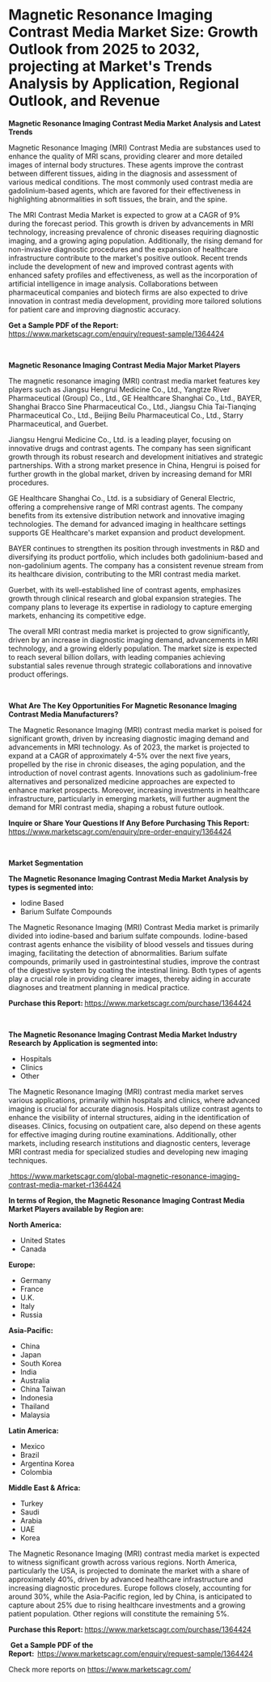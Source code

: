 <p><h1>Magnetic Resonance Imaging Contrast Media Market Size: Growth Outlook from 2025 to 2032, projecting at Market's Trends Analysis by Application, Regional Outlook, and Revenue</h1></p><p><strong>Magnetic Resonance Imaging Contrast Media Market Analysis and Latest Trends</strong></p>
<p><p>Magnetic Resonance Imaging (MRI) Contrast Media are substances used to enhance the quality of MRI scans, providing clearer and more detailed images of internal body structures. These agents improve the contrast between different tissues, aiding in the diagnosis and assessment of various medical conditions. The most commonly used contrast media are gadolinium-based agents, which are favored for their effectiveness in highlighting abnormalities in soft tissues, the brain, and the spine.</p><p>The MRI Contrast Media Market is expected to grow at a CAGR of 9% during the forecast period. This growth is driven by advancements in MRI technology, increasing prevalence of chronic diseases requiring diagnostic imaging, and a growing aging population. Additionally, the rising demand for non-invasive diagnostic procedures and the expansion of healthcare infrastructure contribute to the market's positive outlook. Recent trends include the development of new and improved contrast agents with enhanced safety profiles and effectiveness, as well as the incorporation of artificial intelligence in image analysis. Collaborations between pharmaceutical companies and biotech firms are also expected to drive innovation in contrast media development, providing more tailored solutions for patient care and improving diagnostic accuracy.</p></p>
<p><strong>Get a Sample PDF of the Report:&nbsp;</strong> <a href="https://www.marketscagr.com/enquiry/request-sample/1364424?utm_campaign=1868&utm_medium=2&utm_source=Github&utm_content=ia&utm_term=10012025&utm_id=magnetic-resonance-imaging-contrast-media">https://www.marketscagr.com/enquiry/request-sample/1364424</a></p>
<p>&nbsp;</p>
<p><strong>Magnetic Resonance Imaging Contrast Media Major Market Players</strong></p>
<p><p>The magnetic resonance imaging (MRI) contrast media market features key players such as Jiangsu Hengrui Medicine Co., Ltd., Yangtze River Pharmaceutical (Group) Co., Ltd., GE Healthcare Shanghai Co., Ltd., BAYER, Shanghai Bracco Sine Pharmaceutical Co., Ltd., Jiangsu Chia Tai-Tianqing Pharmaceutical Co., Ltd., Beijing Beilu Pharmaceutical Co., Ltd., Starry Pharmaceutical, and Guerbet.</p><p>Jiangsu Hengrui Medicine Co., Ltd. is a leading player, focusing on innovative drugs and contrast agents. The company has seen significant growth through its robust research and development initiatives and strategic partnerships. With a strong market presence in China, Hengrui is poised for further growth in the global market, driven by increasing demand for MRI procedures.</p><p>GE Healthcare Shanghai Co., Ltd. is a subsidiary of General Electric, offering a comprehensive range of MRI contrast agents. The company benefits from its extensive distribution network and innovative imaging technologies. The demand for advanced imaging in healthcare settings supports GE Healthcare's market expansion and product development.</p><p>BAYER continues to strengthen its position through investments in R&D and diversifying its product portfolio, which includes both gadolinium-based and non-gadolinium agents. The company has a consistent revenue stream from its healthcare division, contributing to the MRI contrast media market.</p><p>Guerbet, with its well-established line of contrast agents, emphasizes growth through clinical research and global expansion strategies. The company plans to leverage its expertise in radiology to capture emerging markets, enhancing its competitive edge.</p><p>The overall MRI contrast media market is projected to grow significantly, driven by an increase in diagnostic imaging demand, advancements in MRI technology, and a growing elderly population. The market size is expected to reach several billion dollars, with leading companies achieving substantial sales revenue through strategic collaborations and innovative product offerings.</p></p>
<p>&nbsp;</p>
<p><strong>What Are The Key Opportunities For Magnetic Resonance Imaging Contrast Media Manufacturers?</strong></p>
<p><p>The Magnetic Resonance Imaging (MRI) contrast media market is poised for significant growth, driven by increasing diagnostic imaging demand and advancements in MRI technology. As of 2023, the market is projected to expand at a CAGR of approximately 4-5% over the next five years, propelled by the rise in chronic diseases, the aging population, and the introduction of novel contrast agents. Innovations such as gadolinium-free alternatives and personalized medicine approaches are expected to enhance market prospects. Moreover, increasing investments in healthcare infrastructure, particularly in emerging markets, will further augment the demand for MRI contrast media, shaping a robust future outlook.</p></p>
<p><strong>Inquire or Share Your Questions If Any Before Purchasing This Report:</strong> <a href="https://www.marketscagr.com/enquiry/pre-order-enquiry/1364424?utm_campaign=1868&utm_medium=2&utm_source=Github&utm_content=ia&utm_term=10012025&utm_id=magnetic-resonance-imaging-contrast-media">https://www.marketscagr.com/enquiry/pre-order-enquiry/1364424</a></p>
<p>&nbsp;</p>
<p><strong>Market Segmentation</strong></p>
<p><strong>The Magnetic Resonance Imaging Contrast Media Market Analysis by types is segmented into:</strong></p>
<p><ul><li>Iodine Based</li><li>Barium Sulfate Compounds</li></ul></p>
<p><p>The Magnetic Resonance Imaging (MRI) Contrast Media market is primarily divided into iodine-based and barium sulfate compounds. Iodine-based contrast agents enhance the visibility of blood vessels and tissues during imaging, facilitating the detection of abnormalities. Barium sulfate compounds, primarily used in gastrointestinal studies, improve the contrast of the digestive system by coating the intestinal lining. Both types of agents play a crucial role in providing clearer images, thereby aiding in accurate diagnoses and treatment planning in medical practice.</p></p>
<p><strong>Purchase this Report:&nbsp;</strong><a href="https://www.marketscagr.com/purchase/1364424?utm_campaign=1868&utm_medium=2&utm_source=Github&utm_content=ia&utm_term=10012025&utm_id=magnetic-resonance-imaging-contrast-media">https://www.marketscagr.com/purchase/1364424</a></p>
<p>&nbsp;</p>
<p><strong>The Magnetic Resonance Imaging Contrast Media Market Industry Research by Application is segmented into:</strong></p>
<p><ul><li>Hospitals</li><li>Clinics</li><li>Other</li></ul></p>
<p><p>The Magnetic Resonance Imaging (MRI) contrast media market serves various applications, primarily within hospitals and clinics, where advanced imaging is crucial for accurate diagnosis. Hospitals utilize contrast agents to enhance the visibility of internal structures, aiding in the identification of diseases. Clinics, focusing on outpatient care, also depend on these agents for effective imaging during routine examinations. Additionally, other markets, including research institutions and diagnostic centers, leverage MRI contrast media for specialized studies and developing new imaging techniques.</p></p>
<p><a href="https://www.marketscagr.com/global-magnetic-resonance-imaging-contrast-media-market-r1364424?utm_campaign=1868&utm_medium=2&utm_source=Github&utm_content=ia&utm_term=10012025&utm_id=magnetic-resonance-imaging-contrast-media">&nbsp;https://www.marketscagr.com/global-magnetic-resonance-imaging-contrast-media-market-r1364424</a></p>
<p><strong>In terms of Region, the Magnetic Resonance Imaging Contrast Media Market Players available by Region are:</strong></p>
<p>
    <p> <strong> North America: </strong>
        <ul>
            <li>United States</li>
            <li>Canada</li>
        </ul>
        </p> 
    <p> <strong> Europe: </strong>
        <ul>
            <li>Germany</li>
            <li>France</li>
            <li>U.K.</li>
            <li>Italy</li>
            <li>Russia</li>
        </ul>
        </p> 
    <p> <strong> Asia-Pacific: </strong>
        <ul>
            <li>China</li>
            <li>Japan</li>
            <li>South Korea</li>
            <li>India</li>
            <li>Australia</li>
            <li>China Taiwan</li>
            <li>Indonesia</li>
            <li>Thailand</li>
            <li>Malaysia</li>
        </ul>
        </p> 
    <p> <strong> Latin America: </strong>
        <ul>
            <li>Mexico</li>
            <li>Brazil</li>
            <li>Argentina Korea</li>
            <li>Colombia</li>
        </ul>
        </p> 
    <p> <strong> Middle East & Africa: </strong>
        <ul>
            <li>Turkey</li>
            <li>Saudi</li>
            <li>Arabia</li>
            <li>UAE</li>
            <li>Korea</li>
        </ul>
    </p>
    </p>
<p><p>The Magnetic Resonance Imaging (MRI) contrast media market is expected to witness significant growth across various regions. North America, particularly the USA, is projected to dominate the market with a share of approximately 40%, driven by advanced healthcare infrastructure and increasing diagnostic procedures. Europe follows closely, accounting for around 30%, while the Asia-Pacific region, led by China, is anticipated to capture about 25% due to rising healthcare investments and a growing patient population. Other regions will constitute the remaining 5%.</p></p>
<p><strong>Purchase this Report: </strong><a href="https://www.marketscagr.com/purchase/1364424?utm_campaign=1868&utm_medium=2&utm_source=Github&utm_content=ia&utm_term=10012025&utm_id=magnetic-resonance-imaging-contrast-media">https://www.marketscagr.com/purchase/1364424</a></p>
<p>&nbsp;<strong>Get a Sample PDF of the Report:&nbsp;&nbsp;</strong><a href="https://www.marketscagr.com/enquiry/request-sample/1364424?utm_campaign=1868&utm_medium=2&utm_source=Github&utm_content=ia&utm_term=10012025&utm_id=magnetic-resonance-imaging-contrast-media">https://www.marketscagr.com/enquiry/request-sample/1364424</a></p>
<p><strong></strong></p>
<p>Check more reports on <a href="https://www.marketscagr.com/?utm_campaign=1868&utm_medium=2&utm_source=Github&utm_content=ia&utm_term=10012025&utm_id=magnetic-resonance-imaging-contrast-media">https://www.marketscagr.com/</a></p>